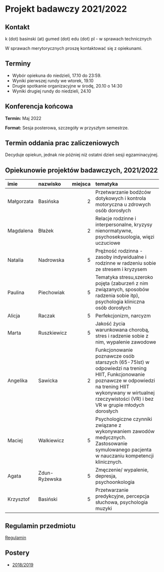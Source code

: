 # Projekt badawczy 2021/2022

## Kontakt

k (dot) basinski (at) gumed (dot) edu (dot) pl - w sprawach technicznych

W sprawach merytorycznych proszę kontaktować się z opiekunami. 

## Terminy

- Wybór opiekuna do niedzieli, 17.10 do 23:59.
- Wyniki pierwszej rundy we wtorek, 19.10
- Drugie spotkanie organizacyjne w środę, 20.10 o 14:30
- Wyniki drugiej rundy do niedzieli, 24.10


## Konferencja końcowa

**Termin:** Maj 2022

**Format:** Sesja posterowa, szczegóły w przyszłym semestrze.

## Termin oddania prac zaliczeniowych

Decyduje opiekun, jednak nie później niż ostatni dzień sesji egzaminacyjnej.

## Opiekunowie projektów badawczych, 2021/2022

| imie       | nazwisko      |   miejsca |  tematyka                                                                                                                  |
|:-----------|:--------------|----------:|:------------------------------------------------------------------------------------------------------------------------------|
| Małgorzata | Basińska      |         2 | Przetwarzanie bodźców dotykowych i kontrola motoryczna u zdrowych osób dorosłych                                              |
| Magdalena  | Błażek        |         2 | Relacje rodzinne i interpersonalne, kryzysy nienormatywne, psychoseksuologia, więzi uczuciowe                                 |
| Natalia    | Nadrowska     |         5 | Prężność rodzinna - zasoby indywidualne i rodzinne w radzeniu sobie ze stresem i kryzysem                                     |
| Paulina    | Piechowiak    |         5 | Tematyka stresu,szeroko pojęta (zaburzeń z nim związanych, sposobów radzenia sobie itp), psychologia kliniczna osób dorosłych |
| Alicja     | Raczak        |         5 | Perfekcjonizm, narcyzm                                                                                                        |
| Marta      | Ruszkiewicz   |         5 | Jakość życia warunkowana chorobą, stres i radzenie sobie z nim, wypalenie zawodowe |
| Angelika | Sawicka | 2 | Funkcjonowanie poznawcze osób starszych (65-75lst) w odpowiedzi na trening HIIT, Funkcjonowanie poznawcze w odpowiedzi na trening HIIT wykonywany w wirtualnej rzeczywistości (VR) i bez VR w grupie młodych dorosłych |
| Maciej     | Walkiewicz    |         5 | Psychologiczne czynniki związane z wykonywaniem zawodów medycznych. Zastosowanie symulowanego pacjenta w nauczaniu kompetencji klinicznych.|
| Agata      | Zdun-Ryżewska |         5 | Zmęczenie/ wypalenie, depresja, psychoonkologia                                                                                |
| Krzysztof  | Basiński      |         5 | Przetwarzanie predykcyjne, percepcja słuchowa, psychologia muzyki |


## Regulamin przedmiotu

[Regulamin](regulamin.pdf)


## Postery

- [2018/2019](postery_19/postery_19)
